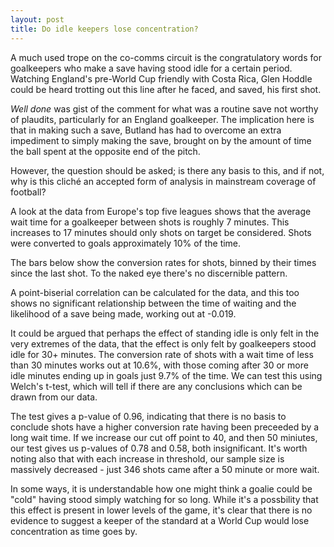 ```yaml
---
layout: post
title: Do idle keepers lose concentration?
---
```


A much used trope on the co-comms circuit is the congratulatory words for goalkeepers who make a save having stood idle for a certain period.
Watching England's pre-World Cup friendly with Costa Rica, Glen Hoddle could be heard trotting out this line after he faced, and saved, his first shot.

*Well done* was gist of the comment for what was a routine save not worthy of plaudits, particularly for an England goalkeeper. The implication here is that in making such a save, Butland has had to overcome an extra impediment to simply making the save, brought on by the amount of time the ball spent at the opposite end of the pitch.

However, the question should be asked; is there any basis to this, and if not, why is this cliché an accepted form of analysis in mainstream coverage of football?

A look at the data from Europe's top five leagues shows that the average wait time for a goalkeeper between shots is roughly 7 minutes. This increases to 17 minutes should only shots on target be considered. Shots were converted to goals approximately 10% of the time. 

The bars below show the conversion rates for shots, binned by their times since the last shot. To the naked eye there's no discernible pattern. 

A point-biserial correlation can be calculated for the data, and this too shows no significant relationship between the time of waiting and the likelihood of a save being made, working out at -0.019.

It  could be argued that perhaps the effect of standing idle is only felt in the very extremes of the data, that the effect is only felt by goalkeepers stood idle for 30+ minutes. The conversion rate of shots with a wait time of less than 30 minutes works out at 10.6%, with those coming after 30 or more idle minutes ending up in goals just 9.7% of the time. We can test this using Welch's t-test, which will tell if there are any conclusions which can be drawn from our data.

The test gives a p-value of 0.96, indicating that there is no basis to conclude shots have a higher conversion rate having been preceeded by a long wait time. If we increase our cut off point to 40, and then 50 miniutes, our test gives us p-values of 0.78 and 0.58, both insignificant. It's worth noting also that with each increase in threshold, our sample size is massively decreased - just 346 shots came after a 50 minute or more wait.

In some ways, it is understandable how one might think a goalie could be "cold" having stood simply watching for so long. While it's a possbility that this effect is present in lower levels of the game, it's clear that there is no evidence to suggest a keeper of the standard at a World Cup would lose concentration as time goes by. 
